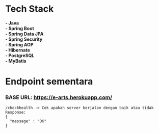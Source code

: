 # Tech Stack
**- Java**
<br>
**- Spring Boot**
<br>
**- Spring Data JPA**
<br>
**- Spring Security**
<br>
**- Spring AOP**
<br>
**- Hibernate**
<br>
**- PostgreSQL**
<br>
**- MyBatis**
<br>
# Endpoint sementara

### BASE URL: https://e-arts.herokuapp.com/

```
/checkhealth -> Cek apakah server berjalan dengan baik atau tidak
Response:
{
  "message" : "OK"
}
```
